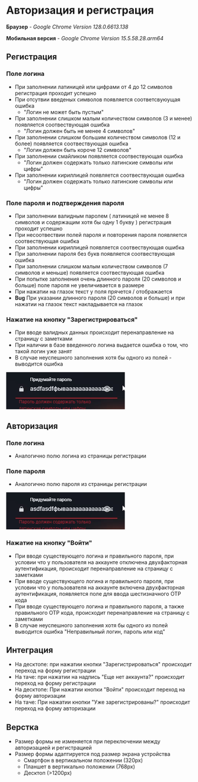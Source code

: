 # Авторизация и регистрация

**Браузер** - _Google Chrome Version 128.0.6613.138_

**Мобильная версия** - _Google Chrome Version 15.5.58.28.arm64_

## Регистрация 

### Поле логина
- При заполнении латиницей или цифрами от 4 до 12 символов регистрация проходит успешно
- При отсутвии введеных символов появляется соответсвуюущая ошибка
  - "Логин не может быть пустым"
- При заполнении слишком малым количеством символов (3 и менее) появляется соотвествующая ошибка
  - "Логин должен быть не менее 4 символов"
- При заполнении слишком большим количеством символов (12 и более) появляется соотвествующая ошибка
  - "Логин должен быть короче 12 символов"
- При заполнении смайликом появляется соотвествующая ошибка
  - "Логин должен содержать только латинские символы или цифры"
- При заполнении кириллицей появляется соотвествующая ошибка
  - "Логин должен содержать только латинские символы или цифры"

### Поле пароля и подтверждения пароля
- При заполнении валидным паролем ( латиницей не менее 8 символов и содержащим хотя бы одну 1 букву ) регистрация проходит успешно
- При несоотвествии полей пароля и повторения пароля появляется соотвествующая ошибка 
- При заполнении кириллицей появляется соотвествующая ошибка
- При заполнении пароля без букв появляется соотвествующая ошибка
- При заполнении слишком малым количеством символов (7 символов и меньше) появляется соотвествующая ошибка
- При попытке заполнения очень длинного пароля (20 символов и больше) поле пароля не увеличивается в размере
- При нажатии на глазок текст у поля прячется / отображается
- **Bug** При указании длинного пароля (20 символов и больше) и при нажатии на глазок текст накладывается на глазок

### Нажатие на кнопку "Зарегистрироваться"
- При вводе валидных данных происходит перенаправление на страницу с заметками
- При наличии в базе введенного логина выдается ошибка о том, что такой логин уже занят
- В случае неуспешного заполнения хотя бы одного из полей - выводится ошибка

![Баг с глазком](img/pass_toggle_show_btn_bug.gif) 

## Авторизация

### Поле логина
- Аналогично полю логина из страницы регистрации

### Поле пароля
- Аналогично полю пароля из страницы регистрации

![Баг с глазком](img/pass_toggle_show_btn_bug.gif) 

### Нажатие на кнопку "Войти"
- При вводе существующего логина и правильного пароля, при условии что у пользователя на аккаунте отключена двухфакторная аутентификация, происходит перенаправление на страницу с заметками
- При вводе существующего логина и правильного пароля, при условии что у пользователя на аккаунте включена двухфакторная аутентификация, появляется поле для ввода шестизначного OTP кода
- При вводе существующего логина и правильного пароля, а также правильного OTP кода, происходит перенаправление на страницу с заметками
- В случае неуспешного заполнения хотя бы одного из полей выводится ошибка "Неправильный логин, пароль или код"

## Интеграция
- На десктопе: при нажатии кнопки "Зарегистрироваться" происходит переход на форму регистрации
- На таче: при нажатии на надпись "Еще нет аккаунта?" происходит переход на форму регистрации
- На десктопе: При нажатии кнопки "Войти" происходит переход на форму авторизации
- На таче: При нажатии кнопки "Уже зарегистрированы?" происходит переход на форму авторизации

## Верстка
- Размер формы не изменяется при переключении между авторизацией и регистрацией
- Размер формы адаптируется под размер экрана устройства
  - Смартфон в вертикальном положении (320px)
  - Планшет в вертикально положении (768px)
  - Десктоп (>1200px)
